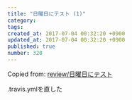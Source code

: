 ```yaml
---
title: "日曜日にテスト (1)"
category: 
tags: 
created_at: 2017-07-04 00:32:20 +0900
updated_at: 2017-07-04 00:32:20 +0900
published: true
number: 320
---
```


Copied from: [review/日曜日にテスト](/posts/319)

.travis.ymlを直した
